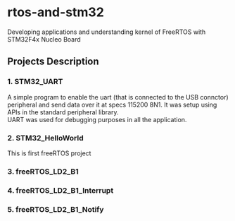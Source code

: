 # rtos-and-stm32
Developing applications and understanding kernel of FreeRTOS with STM32F4x Nucleo Board

## Projects Description

### 1. STM32_UART  
A simple program to enable the uart (that is connected to the USB connctor) peripheral 
and send data over it at specs 115200 8N1. It was setup using APIs in the standard peripheral library.    
UART was used for debugging purposes in all the application.

### 2. STM32_HelloWorld 
This is first freeRTOS project 

### 3. freeRTOS_LD2_B1

### 4. freeRTOS_LD2_B1_Interrupt

### 5. freeRTOS_LD2_B1_Notify


